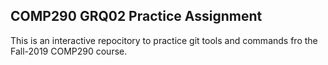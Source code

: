 ## COMP290 GRQ02 Practice Assignment
This is an interactive repocitory to practice git tools and commands fro the Fall-2019 COMP290 course.
